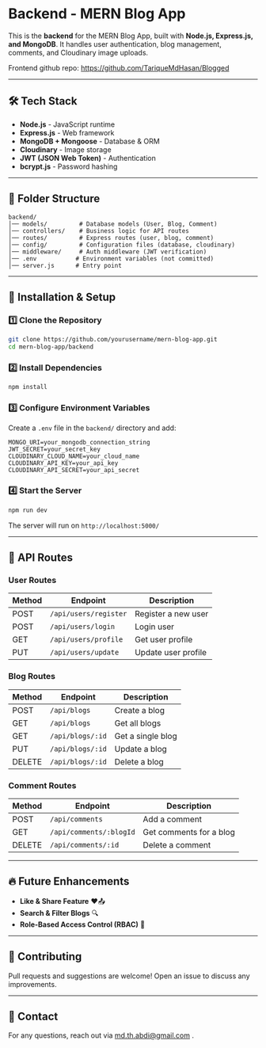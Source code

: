 # Backend - MERN Blog App

This is the **backend** for the MERN Blog App, built with **Node.js, Express.js, and MongoDB**. It handles user authentication, blog management, comments, and Cloudinary image uploads.

Frontend github repo: https://github.com/TariqueMdHasan/Blogged

---

## 🛠 Tech Stack
- **Node.js** - JavaScript runtime
- **Express.js** - Web framework
- **MongoDB + Mongoose** - Database & ORM
- **Cloudinary** - Image storage
- **JWT (JSON Web Token)** - Authentication
- **bcrypt.js** - Password hashing

---

## 📂 Folder Structure
```
backend/
│── models/         # Database models (User, Blog, Comment)
│── controllers/    # Business logic for API routes
│── routes/         # Express routes (user, blog, comment)
│── config/         # Configuration files (database, cloudinary)
│── middleware/     # Auth middleware (JWT verification)
│── .env           # Environment variables (not committed)
│── server.js      # Entry point
```

---

## 🚀 Installation & Setup

### 1️⃣ Clone the Repository
```bash
git clone https://github.com/yourusername/mern-blog-app.git
cd mern-blog-app/backend
```

### 2️⃣ Install Dependencies
```bash
npm install
```

### 3️⃣ Configure Environment Variables
Create a `.env` file in the `backend/` directory and add:
```
MONGO_URI=your_mongodb_connection_string
JWT_SECRET=your_secret_key
CLOUDINARY_CLOUD_NAME=your_cloud_name
CLOUDINARY_API_KEY=your_api_key
CLOUDINARY_API_SECRET=your_api_secret
```

### 4️⃣ Start the Server
```bash
npm run dev
```
The server will run on `http://localhost:5000/`

---

## 📌 API Routes

### User Routes
| Method | Endpoint | Description |
|--------|--------------|----------------|
| POST   | `/api/users/register` | Register a new user |
| POST   | `/api/users/login` | Login user |
| GET    | `/api/users/profile` | Get user profile |
| PUT    | `/api/users/update` | Update user profile |

### Blog Routes
| Method | Endpoint | Description |
|--------|--------------|----------------|
| POST   | `/api/blogs` | Create a blog |
| GET    | `/api/blogs` | Get all blogs |
| GET    | `/api/blogs/:id` | Get a single blog |
| PUT    | `/api/blogs/:id` | Update a blog |
| DELETE | `/api/blogs/:id` | Delete a blog |

### Comment Routes
| Method | Endpoint | Description |
|--------|--------------|----------------|
| POST   | `/api/comments` | Add a comment |
| GET    | `/api/comments/:blogId` | Get comments for a blog |
| DELETE | `/api/comments/:id` | Delete a comment |

---

## 🔥 Future Enhancements
- **Like & Share Feature** ❤️📤
- **Search & Filter Blogs** 🔍
- **Role-Based Access Control (RBAC)** 🔑

---

## 🤝 Contributing
Pull requests and suggestions are welcome! Open an issue to discuss any improvements.

---

## 📨 Contact
For any questions, reach out via md.th.abdi@gmail.com .


